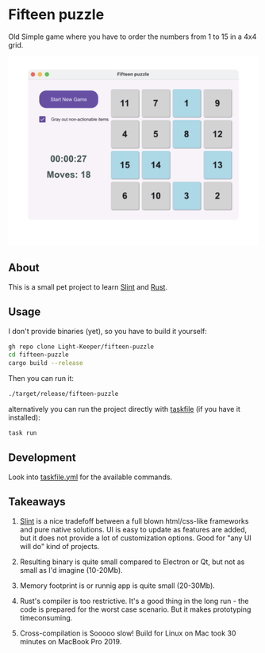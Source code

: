 # Fifteen puzzle

Old Simple game where you have to order the numbers from 1 to 15 in a 4x4 grid.

![Screenshot](./images/game.png)

## About

This is a small pet project to learn [Slint](https://slint.dev) and [Rust](https://www.rust-lang.org/).

## Usage

I don't provide binaries (yet), so you have to build it yourself:

```bash
gh repo clone Light-Keeper/fifteen-puzzle
cd fifteen-puzzle
cargo build --release
```

Then you can run it:

```bash
./target/release/fifteen-puzzle
```

alternatively you can run the project directly with [taskfile](https://taskfile.dev) (if you have it installed):

```bash
task run
```

## Development

Look into [taskfile.yml](./taskfile.yml) for the available commands.

## Takeaways

1. [Slint](https://slint.dev) is a nice tradefoff between a full blown html/css-like frameworks and pure native solutions.
   UI is easy to update as features are added, but it does not provide a lot of customization options. Good for "any UI will do" kind of projects.

2. Resulting binary is quite small compared to Electron or Qt, but not as small as I'd imagine (10-20Mb).
3. Memory footprint is or runnig app is quite small (20-30Mb).

4. Rust's compiler is too restrictive. It's a good thing in the long run - the code is prepared for the worst case scenario. But it makes prototyping timeconsuming.

5. Cross-compilation is Sooooo slow! Build for Linux on Mac took 30 minutes on MacBook Pro 2019.
